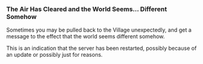 ### The Air Has Cleared and the World Seems... Different Somehow
Sometimes you may be pulled back to the Village unexpectedly, and get a message to the effect that the world seems
  different somehow.

This is an indication that the server has been restarted, possibly because of an update or possibly just for
  reasons.


